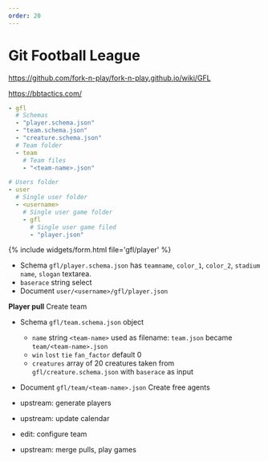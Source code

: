 ```yaml
---
order: 20
---
```


# Git Football League

<https://github.com/fork-n-play/fork-n-play.github.io/wiki/GFL>

<https://bbtactics.com/>
```yml
- gfl
  # Schemas
  - "player.schema.json"
  - "team.schema.json"
  - "creature.schema.json"
  # Team folder
  - team
    # Team files
    - "<team-name>.json"

# Users folder
- user
  # Single user folder
  - <username>
    # Single user game folder
    - gfl
      # Single user game filed
      - "player.json"
```
{% include widgets/form.html file='gfl/player' %}
- Schema `gfl/player.schema.json` has `teamname`, `color_1`, `color_2`, `stadium name`, `slogan` textarea.
- `baserace` string select 
- Document `user/<username>/gfl/player.json`

**Player pull**
Create team
- Schema `gfl/team.schema.json` object
  - `name` string `<team-name>` used as filename: `team.json` became `team/<team-name>.json`
  - `win` `lost` `tie` `fan_factor` default 0
  - `creatures` array of 20 creatures taken from `gfl/creature.schema.json` with `baserace` as input
- Document `gfl/team/<team-name>.json`
Create free agents

- upstream: generate players
- upstream: update calendar
- edit: configure team
- upstream: merge pulls, play games

